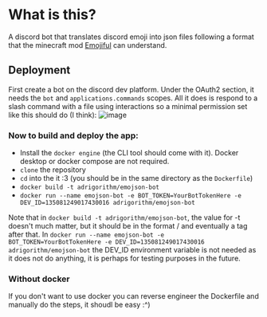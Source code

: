 # What is this?
A discord bot that translates discord emoji into json files following a format that the minecraft mod [Emojiful](https://www.curseforge.com/minecraft/mc-mods/emojiful) can understand.

## Deployment
First create a bot on the discord dev platform. Under the OAuth2 section, it needs the `bot` and `applications.commands` scopes. 
All it does is respond to a slash command with a file using interactions so a minimal permission set like this should do (I think): 
![image](https://github.com/Adrigorithm/EmojsonBot/assets/12832161/5c98e8ea-5c9e-4cc8-a8dd-e2de53601707)


### Now to build and deploy the app:
- Install the `docker engine` (the CLI tool should come with it). Docker desktop or docker compose are not required.
- `clone` the repository
- `cd` into the it :3 (you should be in the same directory as the `Dockerfile`)
- `docker build -t adrigorithm/emojson-bot`
- `docker run --name emojson-bot -e BOT_TOKEN=YourBotTokenHere -e DEV_ID=135081249017430016 adrigorithm/emojson-bot`

Note that in `docker build -t adrigorithm/emojson-bot`, the value for -t doesn't much matter, but it should be in the format <author>/<imagename> and eventually a tag after that. In `docker run --name emojson-bot -e BOT_TOKEN=YourBotTokenHere -e DEV_ID=135081249017430016 adrigorithm/emojson-bot` the DEV_ID environment variable is not needed as it does not do anything, it is perhaps for testing purposes in the future.

### Without docker
If you don't want to use docker you can reverse engineer the Dockerfile and manually do the steps, it shoudl be easy :^)
